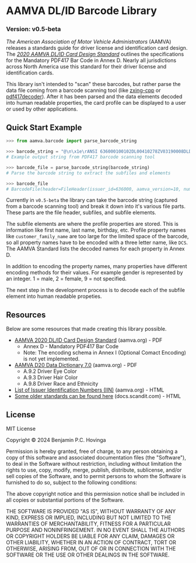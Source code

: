 # AAMVA DL/ID Barcode Library

### Version: v0.5-beta

*The American Association of Motor Vehicle Administrators* (AAMVA) releases a standards guide for driver license and identification card design. The *[2020 AAMVA DL/ID Card Design Standard](https://www.aamva.org/topics/driver-license-and-identification-standards)* outlines the specifications for the Mandatory PDF417 Bar Code in Annex D. Nearly all jurisdictions across North America use this standard for their driver license and identification cards.

This library isn't intended to "scan" these barcodes, but rather parse the data file coming from a barcode scanning tool (like [zxing-cpp](https://pypi.org/project/zxing-cpp/) or [pdf417decoder](https://pypi.org/project/pdf417decoder/)). After it has been parsed and the data elements decoded into human readable properties, the card profile can be displayed to a user or used by other applications.

## Quick Start Example

```python
>>> from aamva.barcode import parse_barcode_string

>>> barcode_string = "@\n\x1e\rANSI 636000100102DL00410278ZV03190008DLDAQT64235789\nDCSSAMPLE\nDDEN\nDACMICHAEL\nDDFN\nDADJOHN\nDDGN\nDCUJR\nDCAD\nDCBK\nDCDPH\nDBD06062019\nDBB06061986\nDBA12102024\nDBC1\nDAU068 in\nDAYBRO\nDAG2300 WEST BROAD STREET\nDAIRICHMOND\nDAJVA\nDAK232690000  \nDCF2424244747474786102204\nDCGUSA\nDCK123456789\nDDAF\nDDB06062018\nDDC06062020\nDDD1\rZVZVA01\r"
# Example output string from PDF417 barcode scanning tool

>>> barcode_file = parse_barcode_string(barcode_string)
# Parse the barcode string to extract the subfiles and elements

>>> barcode_file
# BarcodeFile(header=FileHeader(issuer_id=636000, aamva_version=10, number_of_entries=2, jurisdiction_version=1), subfiles=(Subfile(subfile_type='DL', elements={'DAQ': 'T64235789', 'DCS': 'SAMPLE', 'DDE': 'N', 'DAC': 'MICHAEL', 'DDF': 'N', 'DAD': 'JOHN', 'DDG': 'N', 'DCU': 'JR', 'DCA': 'D', 'DCB': 'K', 'DCD': 'PH', 'DBD': '06062019', 'DBB': '06061986', 'DBA': '12102024', 'DBC': '1', 'DAU': '068 in', 'DAY': 'BRO', 'DAG': '2300 WEST BROAD STREET', 'DAI': 'RICHMOND', 'DAJ': 'VA', 'DAK': '232690000  ', 'DCF': '2424244747474786102204', 'DCG': 'USA', 'DCK': '123456789', 'DDA': 'F', 'DDB': '06062018', 'DDC': '06062020', 'DDD': '1'}), Subfile(subfile_type='ZV', elements={'ZVA': '01'})))
```

Currently in `v0.5-beta` the library can take the barcode string (captured from a barcode scanning tool) and break it down into it's various file parts. These parts are the file header, subfiles, and subfile elements.

The subfile elements are where the profile properties are stored. This is information like first name, last name, birthday, etc. Profile property names like `customer_family_name` are too large for the limited space of the barcode, so all property names have to be encoded with a three letter name, like `DCS`. The AAMVA Standard lists the decoded names for each property in Annex D.

In addition to encoding the property names, many properties have different encoding methods for their values. For example gender is represented by an integer. 1 = male, 2 = female, 9 = not specified.

The next step in the development process is to decode each of the subfile element into human readable propeties.

## Resources

Below are some resources that made creating this library possible.

- [AAMVA 2020 DL/ID Card Design Standard](https://www.aamva.org/getmedia/99ac7057-0f4d-4461-b0a2-3a5532e1b35c/AAMVA-2020-DLID-Card-Design-Standard.pdf) (aamva.org) - PDF
    - Annex D - Mandatory PDF417 Bar Code
    - Note: The encoding schema in Annex I (Optional Comact Encoding) is not yet implemented.
- [AAMVA D20 Data Dictionary 7.0](https://www.aamva.org/getmedia/4373f9e2-468b-4304-b0ee-12d7c867ad7e/D20-Data-Dictionary-7-0.pdf) (aamva.org) - PDF
    - A.9.2 Driver Eye Color
    - A.9.3 Driver Hair Color
    - A.9.8 Driver Race and Ethnicity
- [List of Issuer Identification Numbers (IIN)](https://www.aamva.org/identity/issuer-identification-numbers-(iin)) (aamva.org) - HTML
- [Some older standards can be found here](https://docs.scandit.com/parser/dlid.html) (docs.scandit.com) - HTML

## License

MIT License

Copyright &copy; 2024 Benjamin P.C. Hovinga

Permission is hereby granted, free of charge, to any person obtaining a copy
of this software and associated documentation files (the "Software"), to deal
in the Software without restriction, including without limitation the rights
to use, copy, modify, merge, publish, distribute, sublicense, and/or sell
copies of the Software, and to permit persons to whom the Software is
furnished to do so, subject to the following conditions:

The above copyright notice and this permission notice shall be included in all
copies or substantial portions of the Software.

THE SOFTWARE IS PROVIDED "AS IS", WITHOUT WARRANTY OF ANY KIND, EXPRESS OR
IMPLIED, INCLUDING BUT NOT LIMITED TO THE WARRANTIES OF MERCHANTABILITY,
FITNESS FOR A PARTICULAR PURPOSE AND NONINFRINGEMENT. IN NO EVENT SHALL THE
AUTHORS OR COPYRIGHT HOLDERS BE LIABLE FOR ANY CLAIM, DAMAGES OR OTHER
LIABILITY, WHETHER IN AN ACTION OF CONTRACT, TORT OR OTHERWISE, ARISING FROM,
OUT OF OR IN CONNECTION WITH THE SOFTWARE OR THE USE OR OTHER DEALINGS IN THE
SOFTWARE.
